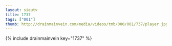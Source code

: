 ```yaml
--- 
layout: sieutv
title: 1737
tags: ["001"]
thumb: http://drainmainvein.com/media/videos/tmb/000/001/737/player.jpg
---
```

{% include drainmainvein key="1737" %} 
